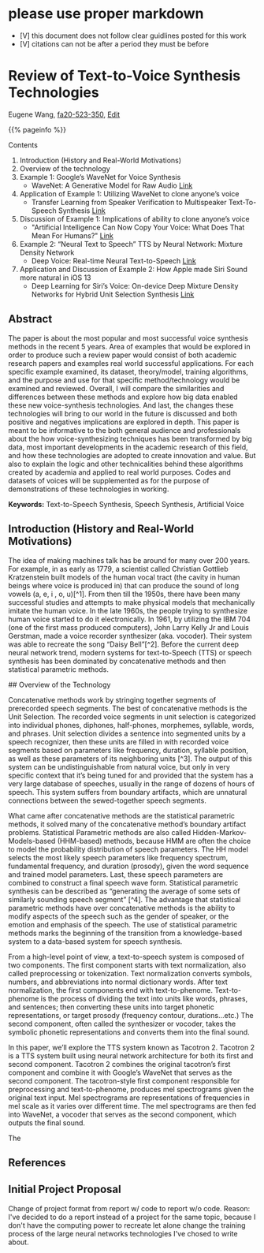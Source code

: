 # please use proper markdown 

- [V] this document does not follow clear guidlines posted for this work
- [V] citations can not be after a period they must be before

# Review of Text-to-Voice Synthesis Technologies

Eugene Wang, [fa20-523-350](https://github.com/cybertraining-dsc/fa20-523-350/), [Edit](https://github.com/cybertraining-dsc/fa20-523-350/blob/master/project/project.md)


{{% pageinfo %}}

Contents

1. Introduction (History and Real-World Motivations)
2. Overview of the technology
3. Example 1: Google’s WaveNet for Voice Synthesis
   * WaveNet: A Generative Model for Raw Audio [Link](https://arxiv.org/abs/1609.03499 )
4. Application of Example 1: Utilizing WaveNet to clone anyone’s voice
   * Transfer Learning from Speaker Verification to Multispeaker Text-To-Speech Synthesis [Link](https://arxiv.org/abs/1806.04558) 
5. Discussion of Example 1: Implications of ability to clone anyone’s voice
   * "Artificial Intelligence Can Now Copy Your Voice: What Does That Mean For Humans?" [Link](https://www.forbes.com/sites/bernardmarr/2019/05/06/artificial-intelligence-can-now-copy-your-voice-what-does-that-mean-for-humans/#6cbb296e72a2)
6. Example 2: “Neural Text to Speech” TTS by Neural Network: Mixture Density Network
   * Deep Voice: Real-time Neural Text-to-Speech [Link](https://arxiv.org/abs/1702.07825)
7. Application and Discussion of Example 2: How Apple made Siri Sound more natural in iOS 13
   * Deep Learning for Siri’s Voice: On-device Deep Mixture Density Networks for Hybrid Unit Selection Synthesis [Link](https://machinelearning.apple.com/research/siri-voices )

## Abstract
<p>The paper is about the most popular and most successful voice synthesis methods in the recent 5 years. Area of examples that would be explored in order to produce such a review paper would consist of both academic research papers and examples real world successful applications. For each specific example examined, its dataset, theory/model, training algorithms, and the purpose and use for that specific method/technology would be examined and reviewed. Overall, I will compare the similarities and differences between these methods and explore how big data enabled these new voice-synthesis technologies. And last, the changes these technologies will bring to our world in the future is discussed and both positive and negatives implications are explored in depth. This paper is meant to be informative to the both general audience and professionals about the how voice-synthesizing techniques has been transformed by big data, most important developments in the academic research of this field, and how these technologies are adopted to create innovation and value. But also to explain the logic and other technicalities behind these algorithms created by academia and applied to real world purposes. Codes and datasets of voices will be supplemented as for the purpose of demonstrations of these technologies in working. </p>

**Keywords:** Text-to-Speech Synthesis, Speech Synthesis, Artificial Voice

## Introduction (History and Real-World Motivations)
<p>The idea of making machines talk has be around for many over 200 years. For example, in as early as 1779, a scientist called Christian Gottlieb Kratzenstein built models of the human vocal tract (the cavity in human beings where voice is produced in) that can produce the sound of long vowels (a, e, i , o, u)[^1]. From then till the 1950s, there have been many successful studies and attempts to make physical models that mechanically imitate the human voice. In the late 1960s, the people trying to synthesize human voice started to do it electronically. In 1961, by utilizing the IBM 704 (one of the first mass produced computers), John Larry Kelly Jr and Louis Gerstman, made a voice recorder synthesizer (aka. vocoder). Their system was able to recreate the song “Daisy Bell”[^2]. Before the current deep neural network trend, modern systems for text-to-Speech (TTS) or speech synthesis has been dominated by concatenative methods and then statistical parametric methods. </p>
## Overview of the Technology
<p>Concatenative methods work by stringing together segments of prerecorded speech segments. The best of concatenative methods is the Unit Selection. The recorded voice segments in unit selection is categorized into individual phones, diphones, half-phones, morphemes, syllable, words, and phrases. Unit selection divides a sentence into segmented units by a speech recognizer, then these units are filled in with recorded voice segments based on parameters like frequency, duration, syllable position, as well as these parameters of its neighboring units [^3]. The output of this system can be undistinguishable from natural voice, but only in very specific context that it’s being tuned for and provided that the system has a very large database of speeches, usually in the range of dozens of hours of speech. This system suffers from boundary artifacts, which are unnatural connections between the sewed-together speech segments. </p>
<p>What came after concatenative methods are the statistical parametric methods, it solved many of the concatenative method’s boundary artifact problems. Statistical Parametric methods are also called Hidden-Markov-Models-based (HHM-based) methods, because HMM are often the choice to model the probability distribution of speech parameters. The HH model selects the most likely speech parameters like frequency spectrum, fundamental frequency, and duration (prosody), given the word sequence and trained model parameters. Last, these speech parameters are combined to construct a final speech wave form. Statistical parametric synthesis can be described as “generating the average of some sets of similarly sounding speech segment” [^4]. The advantage that statistical parametric methods have over concatenative methods is the ability to modify aspects of the speech such as the gender of speaker, or the emotion and emphasis of the speech. The use of statistical parametric methods marks the beginning of the transition from a knowledge-based system to a data-based system for speech synthesis.  </p>
<p>From a high-level point of view, a text-to-speech system is composed of two components. The first component starts with text normalization, also called preprocessing or tokenization. Text normalization converts symbols, numbers, and abbreviations into normal dictionary words. After text normalization, the first components end with text-to-phenome. Text-to-phenome is the process of dividing the text into units like words, phrases, and sentences; then converting these units into target phonetic representations, or target prosody (frequency contour, durations…etc.) <pic example of prosody> The second component, often called the synthesizer or vocoder, takes the symbolic phonetic representations and converts them into the final sound. </p>
<p>In this paper, we’ll explore the TTS system known as Tacotron 2. Tacotron 2 is a TTS system built using neural network architecture for both its first and second component. Tacotron 2 combines the original tacotron’s first component and combine it with Google’s WaveNet that serves as the second component. The tacotron-style first component responsible for preprocessing and text-to-phenome, produces mel spectrograms given the original text input. Mel spectrograms are representations of frequencies in mel scale as it varies over different time. The mel spectrograms are then fed into WaveNet, a vocoder that serves as the second component, which outputs the final sound. </p>
<p>The </p>





## References
[^1]: History and Development of Speech Synthesis [Link](http://research.spa.aalto.fi/publications/theses/lemmetty_mst/chap2.html)
[^2]: Computer Synthesized Speech Technologies: Tools for Aiding Impairment [Link](https://books.google.com/books?id=ZISTvI4vVPsC&pg=PA11&lpg=PA11&dq=bell+labs+Carol+Lockbaum&hl=en#v=onepage&q=bell%20labs%20Carol%20Lockbaum&f=false)
[^3]: Unit Selection in a Concatenative Speech Synthesis System Using a Large Speech Database [Link](https://www.ee.columbia.edu/~dpwe/e6820/papers/HuntB96-speechsynth.pdf)
[^4]: Statistical Parametric Speech Synthesis [Link](https://www.cs.cmu.edu/~pmuthuku/mlsp_page/lectures/spss_specom.pdf)
[^]:  [Link]()




## Initial Project Proposal
<p>Change of project format from report w/ code to report w/o code. Reason: I've decided to do a report instead of a project for the same topic, because I don't have the computing power to recreate let alone change the training process of the large neural networks technologies I've chosed to write about.</p>


